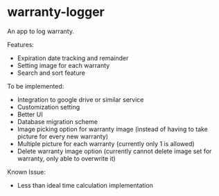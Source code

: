 # warranty-logger
An app to log warranty.

Features:
- Expiration date tracking and remainder
- Setting image for each warranty
- Search and sort feature

To be implemented:
- Integration to google drive or similar service
- Customization setting
- Better UI
- Database migration scheme
- Image picking option for warranty image (instead of having to take picture for every new warranty)
- Multiple picture for each warranty (currently only 1 is allowed)
- Delete warranty image option (currently cannot delete image set for warranty, only able to overwrite it)

Known Issue:
- Less than ideal time calculation implementation

